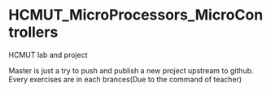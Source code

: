 # HCMUT_MicroProcessors_MicroControllers
HCMUT lab and project

Master is just a try to push and publish a new project upstream to github. 
Every exercises are in each brances(Due to the command of teacher)
